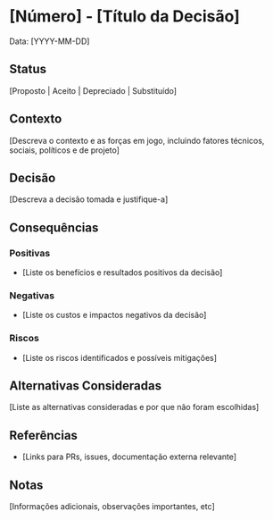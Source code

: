 # [Número] - [Título da Decisão]

Data: [YYYY-MM-DD]

## Status

[Proposto | Aceito | Depreciado | Substituído]

## Contexto

[Descreva o contexto e as forças em jogo, incluindo fatores técnicos, sociais, políticos e de projeto]

## Decisão

[Descreva a decisão tomada e justifique-a]

## Consequências

### Positivas

- [Liste os benefícios e resultados positivos da decisão]

### Negativas

- [Liste os custos e impactos negativos da decisão]

### Riscos

- [Liste os riscos identificados e possíveis mitigações]

## Alternativas Consideradas

[Liste as alternativas consideradas e por que não foram escolhidas]

## Referências

- [Links para PRs, issues, documentação externa relevante]

## Notas

[Informações adicionais, observações importantes, etc] 